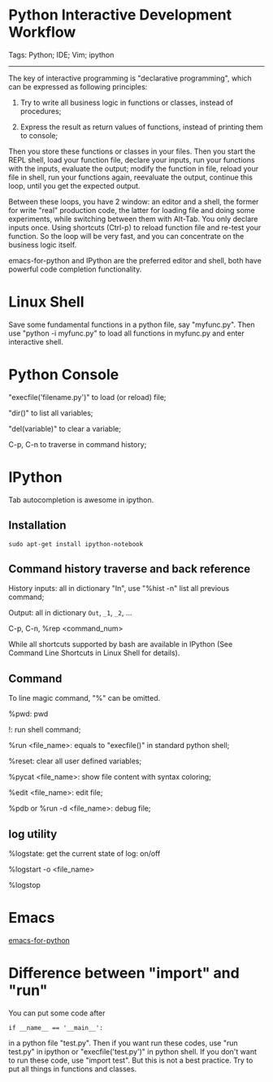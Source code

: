 # Python Interactive Development Workflow
Tags: Python; IDE; Vim; ipython

------

The key of interactive programming is "declarative programming",
which can be expressed as following principles:

1. Try to write all business logic in functions or classes,
   instead of procedures;

1. Express the result as return values of functions,
   instead of printing them to console;

Then you store these functions or classes in your files.
Then you start the REPL shell, load your function file, declare your inputs,
run your functions with the inputs, evaluate the output;
modify the function in file, reload your file in shell,
run your functions again, reevaluate the output,
continue this loop, until you get the expected output.

Between these loops, you have 2 window: an editor and a shell,
the former for write "real" production code,
the latter for loading file and doing some experiments,
while switching between them with Alt-Tab. You only declare inputs once.
Using shortcuts (Ctrl-p) to reload function file and re-test your function.
So the loop will be very fast,
and you can concentrate on the business logic itself.

emacs-for-python and IPython are the preferred editor and shell,
both have powerful code completion functionality.

# Linux Shell

Save some fundamental functions in a python file, say "myfunc.py".
Then use "python -i myfunc.py" to load all functions in myfunc.py
and enter interactive shell.

# Python Console

"execfile('filename.py')" to load (or reload) file;

"dir()" to list all variables;

"del(variable)" to clear a variable;

C-p, C-n to traverse in command history;

# IPython

Tab autocompletion is awesome in ipython.

## Installation

    sudo apt-get install ipython-notebook

## Command history traverse and back reference

History inputs: all in dictionary "In", use "%hist -n" list all previous command;

Output: all in dictionary `Out`, `_1`, `_2`, ...

C-p, C-n, %rep <command_num>

While all shortcuts supported by bash are available in IPython
(See Command Line Shortcuts in Linux Shell for details).

## Command

To line magic command, "%" can be omitted.

%pwd: pwd
 
!<cmd>: run shell command;

%run <file_name>: equals to "execfile()" in standard python shell;

%reset: clear all user defined variables;

%pycat <file_name>: show file content with syntax coloring;

%edit <file_name>: edit file;

%pdb or %run -d <file_name>: debug file;

## log utility

%logstate: get the current state of log: on/off

%logstart -o <file_name>

%logstop

# Emacs

[emacs-for-python](https://github.com/gabrielelanaro/emacs-for-python)

# Difference between "import" and "run"

You can put some code after

    if __name__ == '__main__':

in a python file "test.py".
Then if you want run these codes, use "run test.py"
in ipython or "execfile('test.py')" in python shell.
If you don't want to run these code, use "import test".
But this is not a best practice. Try to put all things in functions and classes.
